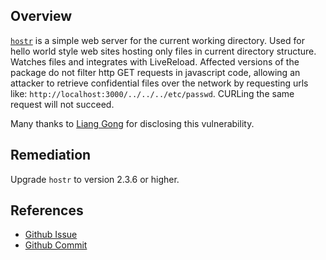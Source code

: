 ## Overview
[`hostr`](https://www.npmjs.com/package/hostr) is a simple web server for the current working directory.  Used for hello world style web sites hosting only files in current directory structure.  Watches files and integrates with LiveReload.
Affected versions of the package do not filter http GET requests in javascript code, allowing an attacker to retrieve confidential files over the network by requesting urls like:  `http://localhost:3000/../../../etc/passwd`. CURLing the same request will not succeed.

Many thanks to [Liang Gong](https://github.com/JacksonGL) for disclosing this vulnerability.

## Remediation
Upgrade `hostr` to version 2.3.6 or higher.

## References
- [Github Issue](https://github.com/henrytseng/hostr/issues/8)
- [Github Commit](https://github.com/henrytseng/hostr/commit/789a00047459fd80b6f0a9701a1378a47fb73ba8)
